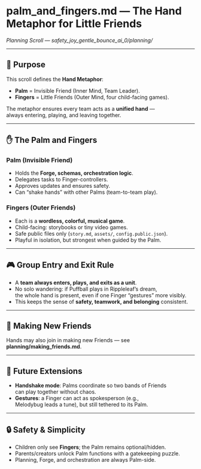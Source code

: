 # palm_and_fingers.md — The Hand Metaphor for Little Friends  
*Planning Scroll — safety_joy_gentle_bounce_ai_0/planning/*

---

## 🌱 Purpose

This scroll defines the **Hand Metaphor**:  
- **Palm** = Invisible Friend (Inner Mind, Team Leader).  
- **Fingers** = Little Friends (Outer Mind, four child-facing games).  

The metaphor ensures every team acts as a **unified hand** —  
always entering, playing, and leaving together.  

---

## ✋ The Palm and Fingers

### Palm (Invisible Friend)
- Holds the **Forge, schemas, orchestration logic**.  
- Delegates tasks to Finger-controllers.  
- Approves updates and ensures safety.  
- Can “shake hands” with other Palms (team-to-team play).  

### Fingers (Outer Friends)
- Each is a **wordless, colorful, musical game**.  
- Child-facing: storybooks or tiny video games.  
- Safe public files only (`story.md`, `assets/`, `config.public.json`).  
- Playful in isolation, but strongest when guided by the Palm.  

---

## 🎮 Group Entry and Exit Rule

- A **team always enters, plays, and exits as a unit**.  
- No solo wandering: if Puffball plays in Rippleleaf’s dream,  
  the whole hand is present, even if one Finger “gestures” more visibly.  
- This keeps the sense of **safety, teamwork, and belonging** consistent.  

---

## 🤝 Making New Friends
Hands may also join in making new Friends — see **planning/making_friends.md**.

---

## 🌿 Future Extensions

- **Handshake mode**: Palms coordinate so two bands of Friends  
  can play together without chaos.  
- **Gestures**: a Finger can act as spokesperson (e.g.,  
  Melodybug leads a tune), but still tethered to its Palm.  

---

## 🔒 Safety & Simplicity

- Children only see **Fingers**; the Palm remains optional/hidden.  
- Parents/creators unlock Palm functions with a gatekeeping puzzle.  
- Planning, Forge, and orchestration are always Palm-side.  
